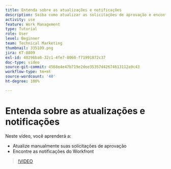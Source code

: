 ```yaml
---
title: Entenda sobre as atualizações e notificações
description: Saiba como atualizar as solicitações de aprovação e encontrar as notificações no Workfront.
activity: use
feature: Work Management
type: Tutorial
role: User
level: Beginner
team: Technical Marketing
thumbnail: 335109.png
jira: KT-8809
exl-id: 40296ba0-32c1-4fe7-8060-f71991872c37
doc-type: video
source-git-commit: 4568e4e47b719e2dee35357d42674613112a9c43
workflow-type: tm+mt
source-wordcount: '40'
ht-degree: 100%

---
```


# Entenda sobre as atualizações e notificações

Neste vídeo, você aprenderá a:

* Atualize manualmente suas solicitações de aprovação
* Encontre as notificações do Workfront

>[!VIDEO](https://video.tv.adobe.com/v/335109/?quality=12&learn=on&enablevpops)

<!--
learn more URLS
Tag others on updates
Update work
-->
